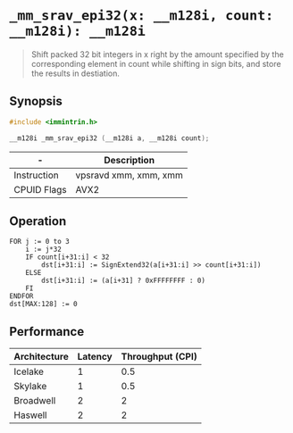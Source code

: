 `_mm_srav_epi32(x: __m128i, count: __m128i): __m128i`
=====================================================

> Shift packed 32 bit integers in x right by the amount specified by the corresponding element in count while shifting in sign bits, and store the results in destiation.

## Synopsis

```c
#include <immintrin.h>

__m128i _mm_srav_epi32 (__m128i a, __m128i count);
```

| -           | Description           |
| ----------- | --------------------- |
| Instruction | vpsravd xmm, xmm, xmm |
| CPUID Flags | AVX2                  |

## Operation

```
FOR j := 0 to 3
	i := j*32
	IF count[i+31:i] < 32
		dst[i+31:i] := SignExtend32(a[i+31:i] >> count[i+31:i])
	ELSE
		dst[i+31:i] := (a[i+31] ? 0xFFFFFFFF : 0)
	FI
ENDFOR
dst[MAX:128] := 0
```

## Performance

| Architecture | Latency | Throughput (CPI) |
| ------------ | ------- | ---------------- |
| Icelake      | 1       | 0.5              |
| Skylake      | 1       | 0.5              |
| Broadwell    | 2       | 2                |
| Haswell      | 2       | 2                |
